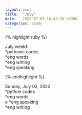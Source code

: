 ```yaml
---
layout: post
title:  "July"
date:   2022-07-03 16:42:30 +0900
categories: study
---
```





{% highlight ruby %}


July week1:  
*pythonic codes  
*eng words  
*eng writing  
*eng speaking    

{% endhighlight %}


Sunday, July 03, 2022     
*python codes  
*eng words  
o
*eng speaking      
*eng writing  


